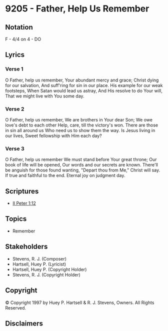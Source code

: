 # 9205 - Father, Help Us Remember

## Notation

F - 4/4 on 4 - DO

## Lyrics

### Verse 1

O Father, help us remember, Your abundant mercy and grace; Christ dying for our salvation, And suff'ring for sin in our place. His example for our weak footsteps, When Satan would lead us astray, And His resolve to do Your will, That we might live with You some day.

### Verse 2

O Father, help us remember, We are brothers in Your dear Son; We owe love's debt to each other Help, care, till the victory's won. There are those in sin all around us Who need us to show them the way. Is Jesus living in our lives, Sweet fellowship with Him each day?

### Verse 3

O Father, help us remember We must stand before Your great throne; Our book of life will be opened, Our words and our secrets are known. There'll be anguish for those found wanting, "Depart thou from Me," Christ will say. If true and faithful to the end. Eternal joy on judgment day.


## Scriptures

- [II Peter 1:12](https://www.biblegateway.com/passage/?search=II%20Peter%201%3A12)

## Topics

- Remember

## Stakeholders

- Stevens, R. J. (Composer)
- Hartsell, Huey P. (Lyricist)
- Hartsell, Huey P. (Copyright Holder)
- Stevens, R. J. (Copyright Holder)

## Copyright

© Copyright 1997 by Huey P. Hartsell & R. J. Stevens, Owners. All Rights Reserved.


## Disclaimers


